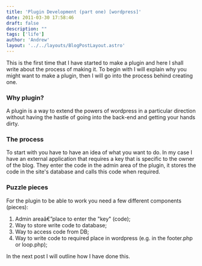 ```yaml
---
title: 'Plugin Development (part one) [wordpress]'
date: 2011-03-30 17:58:46
draft: false
description: ""
tags: ['life']
author: 'Andrew'
layout: '../../layouts/BlogPostLayout.astro'
---
```


This is the first time that I have started to make a plugin and here I shall write about the process of making it. To begin with I will explain why you might want to make a plugin, then I will go into the process behind creating one.

### Why plugin?

A plugin is a way to extend the powers of wordpress in a particular direction without having the hastle of going into the back-end and getting your hands dirty.

### The process

To start with you have to have an idea of what you want to do. In my case I have an external application that requires a key that is specific to the owner of the blog. They enter the code in the admin area of the plugin, it stores the code in the site's database and calls this code when required.

### Puzzle pieces

For the plugin to be able to work you need a few different components (pieces):

1.  Admin areaâ€”place to enter the "key" (code);
2.  Way to store write code to database;
3.  Way to access code from DB;
4.  Way to write code to required place in wordpress (e.g. in the footer.php or loop.php);

In the next post I will outline how I have done this.
